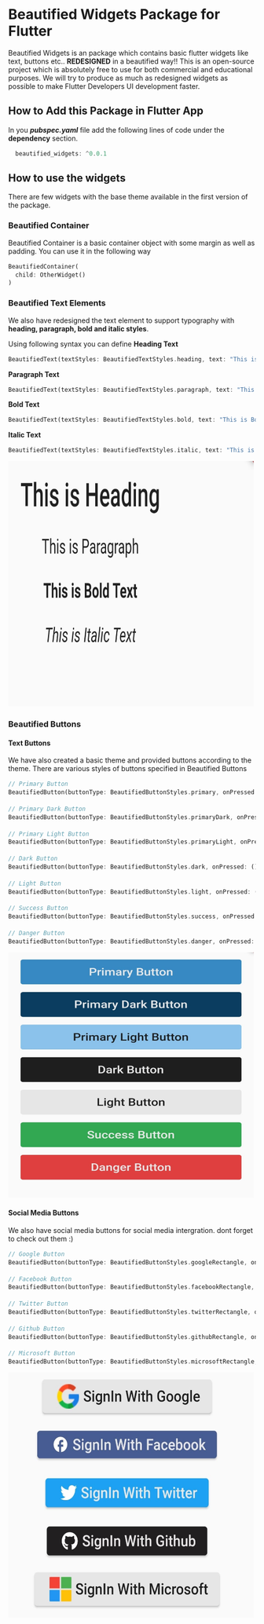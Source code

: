 # Beautified Widgets Package for Flutter

Beautified Widgets is an package which contains basic flutter widgets like text, buttons etc.. **REDESIGNED** in a beautified way!! This is an open-source project which is absolutely free to use for both commercial and educational purposes. We will try to produce as much as redesigned widgets as possible to make Flutter Developers UI development faster.

## How to Add this Package in Flutter App

In you ***pubspec.yaml*** file add the following lines of code under the **dependency** section.

```dart
  beautified_widgets: ^0.0.1
```

## How to use the widgets

There are few widgets with the base theme available in the first version of the package.

### Beautified Container

Beautified Container is a basic container object with some margin as well as padding. You can use it in the following way

```dart
BeautifiedContainer(
  child: OtherWidget()
)
```

### Beautified Text Elements

We also have redesigned the text element to support typography with **heading, paragraph, bold and italic styles**.

Using following syntax you can define **Heading Text**

```dart
BeautifiedText(textStyles: BeautifiedTextStyles.heading, text: "This is Heading")
```

**Paragraph Text**

```dart
BeautifiedText(textStyles: BeautifiedTextStyles.paragraph, text: "This is Paragraph")
```

**Bold Text**

```dart
BeautifiedText(textStyles: BeautifiedTextStyles.bold, text: "This is Bold Text")
```

**Italic Text**

```dart
BeautifiedText(textStyles: BeautifiedTextStyles.italic, text: "This is Italic Text")
```

<img src="https://github.com/AyushSolanki-17/BeautifiedWidgets/blob/main/sampleimages/Typography.jpeg" width="500" height="500" />

### Beautified Buttons

#### Text Buttons

We have also created a basic theme and provided buttons according to the theme. There are various styles of buttons specified in Beautified Buttons

```dart
// Primary Button
BeautifiedButton(buttonType: BeautifiedButtonStyles.primary, onPressed: (){},buttonText: "Primary Button",)

// Primary Dark Button
BeautifiedButton(buttonType: BeautifiedButtonStyles.primaryDark, onPressed: (){},buttonText: "Primary Dark Button",)

// Primary Light Button
BeautifiedButton(buttonType: BeautifiedButtonStyles.primaryLight, onPressed: (){},buttonText: "Primary Light Button",)

// Dark Button
BeautifiedButton(buttonType: BeautifiedButtonStyles.dark, onPressed: (){},buttonText: "Dark Button",)

// Light Button
BeautifiedButton(buttonType: BeautifiedButtonStyles.light, onPressed: (){},buttonText: "Light Button",)

// Success Button
BeautifiedButton(buttonType: BeautifiedButtonStyles.success, onPressed: (){},buttonText: "Success Button",)

// Danger Button
BeautifiedButton(buttonType: BeautifiedButtonStyles.danger, onPressed: (){},buttonText: "Danger Button",)

```

<img src="https://github.com/AyushSolanki-17/BeautifiedWidgets/blob/main/sampleimages/Buttons.jpeg" width="500" height="500" />


#### Social Media Buttons

We also have social media buttons for social media intergration. dont forget to check out them :)

```dart
// Google Button
BeautifiedButton(buttonType: BeautifiedButtonStyles.googleRectangle, onPressed: (){},buttonText: "SignIn With Google",)

// Facebook Button
BeautifiedButton(buttonType: BeautifiedButtonStyles.facebookRectangle, onPressed: (){},buttonText: "SignIn With Facebook",)

// Twitter Button
BeautifiedButton(buttonType: BeautifiedButtonStyles.twitterRectangle, onPressed: (){},buttonText: "SignIn With Twitter",)

// Github Button
BeautifiedButton(buttonType: BeautifiedButtonStyles.githubRectangle, onPressed: (){},buttonText: "SignIn With Github",)

// Microsoft Button
BeautifiedButton(buttonType: BeautifiedButtonStyles.microsoftRectangle, onPressed: (){},buttonText: "SignIn With Microsoft",)
```

<img src="https://github.com/AyushSolanki-17/BeautifiedWidgets/blob/main/sampleimages/SocialButtons.jpeg" width="500" height="500" />
